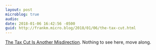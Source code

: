 ```yaml
---
layout: post
microblog: true
audio: 
date: 2018-01-06 16:42:56 -0500
guid: http://frankm.micro.blog/2018/01/06/the-tax-cut.html
---
```

[The Tax Cut Is Another Misdirection](http://writing.frankmcpherson.org/2018/01/06/theTaxCutIsAnotherMisdirection.html). Nothing to see here, move along.
